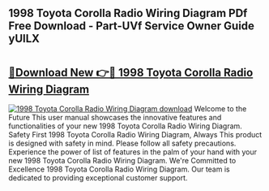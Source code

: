 ## 1998 Toyota Corolla Radio Wiring Diagram PDf Free Download - Part-UVf Service Owner Guide yUILX

# <h2><a href="http://dfs0cy.blite.top/?on=1998+Toyota+Corolla+Radio+Wiring+Diagram">🔗Download New 👉🔴 1998 Toyota Corolla Radio Wiring Diagram</a></h2>

[![1998 Toyota Corolla Radio Wiring Diagram download](https://i.imgur.com/lujVjoI.png)](http://dfs0cy.blite.top/?on=1998+Toyota+Corolla+Radio+Wiring+Diagram)
Welcome to the Future This user manual showcases the innovative features and functionalities of your new 1998 Toyota Corolla Radio Wiring Diagram. Safety First 1998 Toyota Corolla Radio Wiring Diagram, Always This product is designed with safety in mind. Please follow all safety precautions. Experience the power of list of features in the palm of your hand with your new 1998 Toyota Corolla Radio Wiring Diagram. We're Committed to Excellence 1998 Toyota Corolla Radio Wiring Diagram. Our team is dedicated to providing exceptional customer support.
